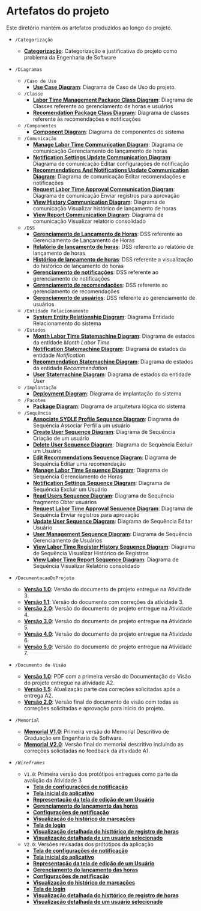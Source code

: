# Artefatos do projeto

Este diretório mantém os artefatos produzidos ao longo do projeto. 

* `/Categorização`
	* **[Categorização](Categorizacao/Categorizacao-Justificativa.md)**: Categorização e justificativa do projeto como problema da Engenharia de Software
* `/Diagramas`
	* `/Caso de Uso`	
		* **[Use Case Diagram](Diagramas/CasoDeUso/UseCaseDiagram.png)**: Diagrama de Caso de Uso do projeto.
	* `/Classe`
		* **[Labor Time Management Package Class Diagram](Diagramas/Classe/LaborTimeManagementPackageClassDiagram.png)**: Diagrama de Classes referente ao gerenciamento de horas e usuários
		* **[Recomendation Package Class Diagram](Diagramas/Classe/RecomendationPackageClassDiagram.png)**: Diagrama de classes referente às recomendações e notificações
	* `/Componentes`
		* **[Component Diagram](Diagramas/Componentes/ComponentDiagram.png)**: Diagrama de componentes do sistema
	* `/Comunicação`
		* **[Manage Labor Time Communication Diagram](Diagramas/Comunicação/ManageLaborTimeCommunicationDiagram.png)**:  Diagrama de comunicação Gerenciamento do lançamento de horas
		* **[Notification Settings Update Communication Diagram](Diagramas/Comunicação/NotificationSettingsUpdateCommunicationDiagram.png)**: Diagrama de comunicação Editar configurações de notificação 
		* **[Recommendations And Notifications Update Communication Diagram](Diagramas/Comunicação/RecommendationsAndNotificationsUpdateCommunicationDiagram.png)**: Diagrama de comunicação Editar recomendações e notificações
		* **[Request Labor Time Approval Communication Diagram](Diagramas/Comunicação/RequestLaborTimeApprovalCommunicationDiagram.png)**: Diagrama de comunicação Enviar registros para aprovação
		* **[View History Communication Diagram](Diagramas/Comunicação/ViewHistoryCommunicationDiagram.png)**: Diagrama de comunicação Visualizar histórico de lançamento de horas
		* **[View Report Communication Diagram](Diagramas/Comunicação/ViewReportCommunicationDiagram.png)**: Diagrama de comunicação Visualizar relatório consolidado 
	* `/DSS`
		* **[Gerenciamento de Lançamento de Horas](Diagramas/DSS/DSS1-GerenciamentoDeLançamentoDeHoras.png)**: DSS referente ao Gerenciamento de Lançamento de Horas
		* **[Relatório de lançamento de horas](Diagramas/DSS/DSS2-RelatórioDeLançamentoDeHoras.png)**: DSS referente ao relatório de lançamento de horas
		* **[Histórico de lançamento de horas](Diagramas/DSS/DSS3-HistóricoDeLançamentoDeHoras.png)**: DSS referente a visualização do histórico de lançamento de horas
		* **[Gerenciamento de notificações](Diagramas/DSS/DSS4-GerenciamentoDeNotificações.png)**: DSS referente ao gerenciamento de notificações
		* **[Gerenciamento de recomendações](Diagramas/DSS/DSS5-GerenciamentoDeRecomendações.png)**: DSS referente ao gerenciamento de recomendações
		* **[Gerenciamento de usuários](Diagramas/DSS/DSS6-GerenciamentoDeUsuários.png)**: DSS referente ao gerenciamento de usuários
	* `/Entidade Relacionamento`
		* **[System Entity Relationship Diagram](Diagramas/EntidadeRelacionamento/SystemEntityRelationshipDiagram.png)**: Diagrama Entidade Relacionamento do sistema
	* `/Estados`
		* **[Month Labor Time Statemachine Diagram](Diagramas/Estados/MonthLaborTimeStatemachineDiagram.png)**: Diagrama de estados da entidade _Month Labor Time_
		* **[Notification Statemachine Diagram](Diagramas/Estados/NotificationStatemachineDiagram.png)**: Diagrama de estados da entidade _Notification_
		* **[Recommendation Statemachine Diagram](Diagramas/Estados/RecommendationStatemachineDiagram.png)**: Diagrama de estados da entidade _Recommendation_
		* **[User Statemachine Diagram](Diagramas/Estados/UserStatemachineDiagram.png)**: Diagrama de estados da entidade _User_
	* `/Implantação`
		* **[Deployment Diagram](Diagramas/Implantação/DeploymentDiagram.png)**: Diagrama de implantação do sistema
	* `/Pacotes`
		* **[Package Diagram](Diagramas/Pacotes/PackageDiagram.png)**: Diagrama de arquitetura lógica do sistema
	* `/Sequência`
		* **[Associate SYDLE Profile Sequence Diagram](Diagramas/Sequência/AssociateSYDLEProfileSequenceDiagram.png)**: Diagrama de Sequência Associar Perfil a um usuário
		* **[Create User Sequence Diagram](Diagramas/Sequência/CreateUserSequenceDiagram.png)**: Diagrama de Sequência Criação de um usuário
		* **[Delete User Sequence Diagram](Diagramas/Sequência/DeleteUserSequenceDiagram.png)**: Diagrama de Sequência Excluir um Usuário
		* **[Edit Recommendations Sequence Diagram](Diagramas/Sequência/EditRecommendationsSequenceDiagram.png)**: Diagrama de Sequência Editar uma recomendação
		* **[Manage Labor Time Sequence Diagram](Diagramas/Sequência/ManageLaborTimeSequenceDiagram.png)**: Diagrama de Sequência Gerenciamento de Horas
		* **[Notification Settings Sequence Diagram](Diagramas/Sequência/NotificationSettingsSequenceDiagram.png)**: Diagrama de Sequência Excluir um Usuário
		* **[Read Users Sequence Diagram](Diagramas/Sequência/ReadUsersSequenceDiagram.png)**: Diagrama de Sequência fragmento Obter usuários
		* **[Request Labor Time Approval Sequence Diagram](Diagramas/Sequência/RequestLaborTimeApprovalSequenceDiagram.png)**: Diagrama de Sequência Enviar registros para aprovação
		* **[Update User Sequence Diagram](Diagramas/Sequência/UpdateUserSequenceDiagram.png)**: Diagrama de Sequência Editar Usuário
		* **[User Management Sequence Diagram](Diagramas/Sequência/UserManagementSequenceDiagram.png)**: Diagrama de Sequência Gerenciamento de Usuários
		* **[View Labor Time Register History Sequence Diagram](Diagramas/Sequência/ViewLaborTimeRegisterHistorySequenceDiagram.png)**: Diagrama de Sequência Visualizar Histórico de Registros
		* **[View Labor Time Report Sequence Diagram](Diagramas/Sequência/ViewLaborTimeReportSequenceDiagram.png)**: Diagrama de Sequência Visualizar Relatório consolidado
	
* `/DocumentacaoDoProjeto`
	* **[Versão 1.0](DocumentacaoDoProjeto/TCCI-DocumentacaoDeProjetoDanielSouzaSYDLE_V1.0.pdf)**: Versão do documento de projeto entregue na Atividade 3.
	* **[Versão 1.1](DocumentacaoDoProjeto/TCCI-DocumentacaoDeProjetoDanielSouzaSYDLE_V1.1.pdf)**: Versão do documento com correções da atividade 3.
	* **[Versão 2.0](DocumentacaoDoProjeto/TCCI-DocumentacaoDeProjetoDanielSouzaSYDLE_V2.0.pdf)**: Versão do documento de projeto entregue na Atividade 4.
	* **[Versão 3.0](DocumentacaoDoProjeto/TCCI-DocumentacaoDeProjetoDanielSouzaSYDLE_V3.0.pdf)**: Versão do documento de projeto entregue na Atividade 5.
	* **[Versão 4.0](DocumentacaoDoProjeto/TCCI-DocumentacaoDeProjetoDanielSouzaSYDLE_V4.0.pdf)**: Versão do documento de projeto entregue na Atividade 6.
	* **[Versão 5.0](DocumentacaoDoProjeto/TCCI-DocumentacaoDeProjetoDanielSouzaSYDLE_V5.0.pdf)**: Versão do documento de projeto entregue na Atividade 7.

* `/Documento de Visão`
	* **[Versão 1.0](DocumentoDeVisao/TCCI-DocumentoDeVisaoDanielSouzaSYDLEV1.0.pdf)**: PDF com a primeira versão do Documentação do Visão do projeto entregue na atividade A2.
	* **[Versão 1.5](DocumentoDeVisao/TCCI-DocumentoDeVisaoDanielSouzaSYDLEV1.5.pdf)**: Atualização parte das correções solicitadas após a entrega A2.
	* **[Versão 2.0](DocumentoDeVisao/TCCI-DocumentoDeVisaoDanielSouzaSYDLEV2.0.pdf)**: Versão final do documento de visão com todas as correções solicitadas e aprovação para início do projeto.
* `/Memorial`
	* **[Memorial V1.0](Memorial/memorial-tcc-danielsouza.md)**: Primeira versão do Memorial Descritivo de Graduação em Engenharia de Software.
	* **[Memorial V2.0](Memorial/memorial-tcc-danielsouza-v2.md)**: Versão final do memorial descritivo incluindo as correções solicitadas no feedback da atividade A1.
* _`/Wireframes`_
	* `V1.0`: Primeira versão dos protótipos entregues como parte da avalição da Atividade 3
		* **[Tela de configurações de notificação](Wireframes/v1.0/Configurações.png)**
		* **[Tela inicial do aplicativo](Wireframes/v1.0/Dashboard.png)**
		* **[Representação da tela de edição de um Usuário](Wireframes/v1.0/EditarUsuário.png)**
		* **[Gerenciamento do lançamento das horas](Wireframes/v1.0/GerenciarLançamentoDeHoras.png)**
		* **[Configurações de notificação](Wireframes/v1.0/GerenciarUsuários.png)**
		* **[Visualização do histórico de marcações](Wireframes/v1.0/Histórico.png)**
		* **[Tela de login](Wireframes/v1.0/Login.png)**
		* **[Visualização detalhada do histtórico de registro de horas](Wireframes/v1.0/VisualizaçãoDeHistórico.png)**
		* **[Visualização detalhada de um usuário selecionado](Wireframes/v1.0/VisualizarUsuário.png)**
	* `V2.0`: Versões revisadas dos prótótipos da aplicação
		* **[Tela de configurações de notificação](Wireframes/v2.0/Configurações.png)**
		* **[Tela inicial do aplicativo](Wireframes/v2.0/Dashboard.png)**
		* **[Representação da tela de edição de um Usuário](Wireframes/v2.0/EditarUsuário.png)**
		* **[Gerenciamento do lançamento das horas](Wireframes/v2.0/GerenciarLançamentoDeHoras.png)**
		* **[Configurações de notificação](Wireframes/v2.0/GerenciarUsuários.png)**
		* **[Visualização do histórico de marcações](Wireframes/v2.0/Histórico.png)**
		* **[Tela de login](Wireframes/v2.0/Login.png)**
		* **[Visualização detalhada do histtórico de registro de horas](Wireframes/v2.0/VisualizaçãoDeHistórico.png)**
		* **[Visualização detalhada de um usuário selecionado](Wireframes/v2.0/VisualizarUsuário.png)**


